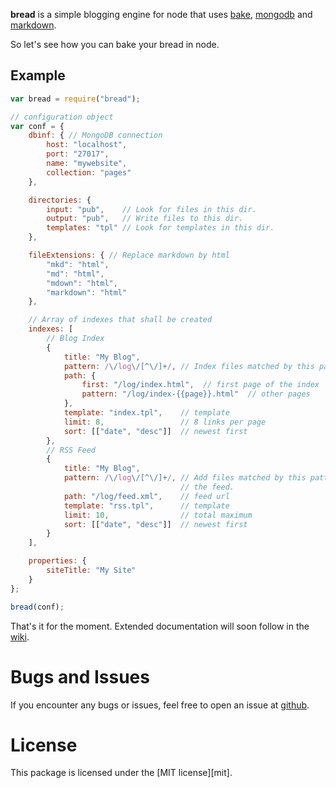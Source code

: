 **bread** is a simple blogging engine for node that uses [bake][bake],
[mongodb][mongodb-native] and [markdown][marked].

So let's see how you can bake your bread in node.

Example
-------

```javascript
var bread = require("bread");

// configuration object
var conf = {
	dbinf: { // MongoDB connection
		host: "localhost",
		port: "27017",
		name: "mywebsite",
		collection: "pages"
	},

	directories: {
		input: "pub",    // Look for files in this dir.
		output: "pub",   // Write files to this dir.
		templates: "tpl" // Look for templates in this dir.
	},

	fileExtensions: { // Replace markdown by html
		"mkd": "html",
		"md": "html",
		"mdown": "html",
		"markdown": "html"
	},

	// Array of indexes that shall be created
	indexes: [
		// Blog Index
		{
			title: "My Blog",
			pattern: /\/log\/[^\/]+/, // Index files matched by this pattern.
			path: {
				first: "/log/index.html",  // first page of the index
				pattern: "/log/index-{{page}}.html"  // other pages
			},
			template: "index.tpl",    // template
			limit: 8,                 // 8 links per page
			sort: [["date", "desc"]]  // newest first
		},
		// RSS Feed
		{
			title: "My Blog",
			pattern: /\/log\/[^\/]+/, // Add files matched by this pattern to
			                          // the feed.
			path: "/log/feed.xml",    // feed url
			template: "rss.tpl",      // template
			limit: 10,                // total maximum
			sort: [["date", "desc"]]  // newest first
		}
	],

	properties: {
		siteTitle: "My Site"
	}
};

bread(conf);
```

That's it for the moment. Extended documentation will soon follow in the [wiki][wiki].


Bugs and Issues
===============

If you encounter any bugs or issues, feel free to open an issue at
[github][issues].


License
=======

This package is licensed under the [MIT license][mit].


[bake]: //github.com/pvorb/node-bake
[mongodb-native]: //github.com/christkv/node-mongodb-native
[marked]: //github.com/chjj/marked
[wiki]: //github.com/pvorb/node-bread/wiki
[issues]: //github.com/pvorb/node-bread/issues
